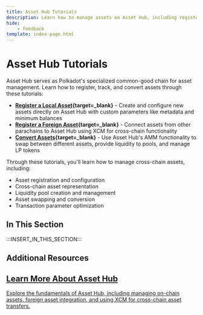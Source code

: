 ```yaml
---
title: Asset Hub Tutorials
description: Learn how to manage assets on Asset Hub, including registering local and foreign assets and converting between different asset types.
hide: 
    - feedback
template: index-page.html
---
```


# Asset Hub Tutorials

Asset Hub serves as Polkadot's specialized common-good chain for asset management. Learn how to register, track, and convert assets through these tutorials:

- **[Register a Local Asset](/tutorials/polkadot-sdk/system-chains/asset-hub/register-local-asset/){target=\_blank}** - Create and configure new assets directly on Asset Hub with custom parameters like metadata and minimum balances
- **[Register a Foreign Asset](/tutorials/polkadot-sdk/system-chains/asset-hub/register-foreign-asset/){target=\_blank}** - Connect assets from other parachains to Asset Hub using XCM for cross-chain functionality 
- **[Convert Assets](/tutorials/polkadot-sdk/system-chains/asset-hub/asset-conversion/){target=\_blank}** - Use Asset Hub's AMM functionality to swap between different assets, provide liquidity to pools, and manage LP tokens

Through these tutorials, you'll learn how to manage cross-chain assets, including:

- Asset registration and configuration
- Cross-chain asset representation
- Liquidity pool creation and management 
- Asset swapping and conversion
- Transaction parameter optimization

## In This Section

:::INSERT_IN_THIS_SECTION:::

## Additional Resources

<div class="subsection-wrapper">
  <div class="card">
    <a href="/polkadot-protocol/architecture/system-chains/asset-hub/" target="_blank">
      <h2 class="title">Learn More About Asset Hub</h2>
      <p class="description">Explore the fundamentals of Asset Hub, including managing on-chain assets, foreign asset integration, and using XCM for cross-chain asset transfers.</p>
    </a>
  </div>
</div>
